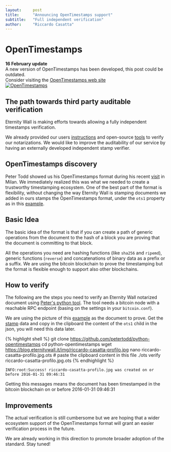 ```yaml
---
layout:     post
title:      "Announcing OpenTimestamps support"
subtitle:   "Full independent verification"
author:     "Riccardo Casatta"
---
```


# OpenTimestamps

<div class="alert alert-warning" role="alert">
  <strong>16 February update</strong><br> A new version of OpenTimestamps has been developed, this post could be outdated.
  <br>
  Consider visiting the <a href="https://opentimestamps.org">OpenTimestamps web site</a>
</div>

<a href="{{ site.baseurl }}/img/mail-stamp-template.svg">
<img src="{{ site.baseurl }}/img/mail-stamp-template.svg" alt="OpenTimestamps"  />
</a>

## The path towards third party auditable verification

Eternity Wall is making efforts towards allowing a fully independent timestamps verification.

We already provided our users [instructions](https://blog.eternitywall.it/2016/02/16/how-to-verify-notarization/) and open-source [tools](/2016/05/16/how-to-independently-verify-notarization/) to verify our notarizations.
We would like to improve the auditability of our service by having an externally developed independent stamp verifier.

## OpenTimestamps discovery

Peter Todd showed us his OpenTimestamps format during his recent [visit](https://petertodd.org/2016/talks-dex-arnhem-dev-workshop) in Milan.
We immediately realized this was what we needed to create a trustworthy timestamping ecosystem. One of the best part of the format is flexibility, without changing the way Eternity Wall is stamping documents we added in ours stamps the OpenTimestamps format, under the `ots1` property as in this [example](https://eternitywall.it/v1/hash/20c7ba9c57f653b7c079df5171c196f494a5446d684c1b26a63bc5fc3fa2e25e).

## Basic Idea

The basic idea of the format is that if you can create a path of generic operations from the document to the hash of a block you are proving that the document is committing to that block.

All the operations you need are hashing functions (like `sha256` and `ripemd`), generic functions (`reverse`) and concatenations of binary data as a prefix or a suffix.
We are using the bitcoin blockchain to prove the timestamping but the format is flexible enough to support also other blockchains.

## How to verify

The following are the steps you need to verify an Eternity Wall notarized document using [Peter's python tool](https://github.com/petertodd/python-opentimestamps). The tool needs a bitcoin node with a reachable RPC endpoint (basing on the settings in your `bitcoin.conf`).

We are using the picture of this [example](https://blog.eternitywall.it/2016/02/16/how-to-verify-notarization/) as the document to prove. Get the [stamp](https://eternitywall.it/v1/hash/20c7ba9c57f653b7c079df5171c196f494a5446d684c1b26a63bc5fc3fa2e25e) data and copy in the clipboard the content of the `ots1` child in the json, you will need this data later.


{% highlight shell %}
git clone https://github.com/petertodd/python-opentimestamps
cd python-opentimestamps
wget https://blog.eternitywall.it/img/riccardo-casatta-profilo.jpg
nano riccardo-casatta-profilo.jpg.ots # paste the clipboard content in this file
./ots verify riccardo-casatta-profilo.jpg.ots
{% endhighlight %}

```
INFO:root:Success! riccardo-casatta-profilo.jpg was created on or before 2016-01-31 09:46:31
```

Getting this messages means the document has been timestamped in the bitcoin blockchain on or before 2016-01-31 09:46:31


## Improvements

The actual verification is still cumbersome but we are hoping that a wider ecosystem support of the OpenTimestamps format will grant an easier verification process in the future.

We are already working in this direction to promote broader adoption of the standard. Stay tuned!
